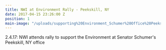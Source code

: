 ```yaml
---
title: NWI at Environment Rally - Peekskill, NY
date: 2017-04-15 23:26:00 Z
position: 1
main-image: "/uploads/supporting%20Environment_Schumer%20Office%20Peekskill%202.2.17.jpg"
---
```


2.4.17: NWI attends rally to support the Environment at Senator Schumer's Peekskill, NY office 